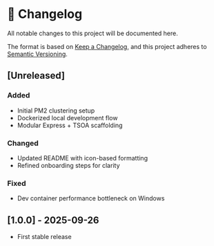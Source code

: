 # 📘 Changelog

All notable changes to this project will be documented here.

The format is based on [Keep a Changelog](https://keepachangelog.com/en/1.0.0/), and this project adheres to [Semantic Versioning](https://semver.org/).

## [Unreleased]

### Added
- Initial PM2 clustering setup
- Dockerized local development flow
- Modular Express + TSOA scaffolding

### Changed
- Updated README with icon-based formatting
- Refined onboarding steps for clarity

### Fixed
- Dev container performance bottleneck on Windows

## [1.0.0] - 2025-09-26
- First stable release
